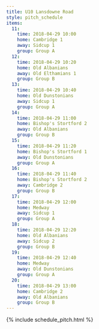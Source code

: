 ```yaml
---
title: U10 Lansdowne Road
style: pitch_schedule
items:
  11:
    time: 2018-04-29 10:00
    home: Cambridge 1
    away: Sidcup 1
    group: Group A
  12:
    time: 2018-04-29 10:20
    home: Old Albanians
    away: Old Elthamians 1
    group: Group B
  13:
    time: 2018-04-29 10:40
    home: Old Dunstonians
    away: Sidcup 1
    group: Group A
  14:
    time: 2018-04-29 11:00
    home: Bishop's Stortford 2
    away: Old Albanians
    group: Group B
  15:
    time: 2018-04-29 11:20
    home: Bishop's Stortford 1
    away: Old Dunstonians
    group: Group A
  16:
    time: 2018-04-29 11:40
    home: Bishop's Stortford 2
    away: Cambridge 2
    group: Group B
  17:
    time: 2018-04-29 12:00
    home: Medway
    away: Sidcup 1
    group: Group A
  18:
    time: 2018-04-29 12:20
    home: Old Albanians
    away: Sidcup 2
    group: Group B
  19:
    time: 2018-04-29 12:40
    home: Medway
    away: Old Dunstonians
    group: Group A
  20:
    time: 2018-04-29 13:00
    home: Cambridge 2
    away: Old Albanians
    group: Group B
---
```


{% include schedule_pitch.html %}
